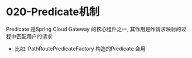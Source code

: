 # 020-Predicate机制

Predicate 是Spring Cloud Gateway 的核心组件之一, 其作用是咋请求映射的过程中匹配用户的请求

- 比如. PathRoutePredicateFactory 构造的Predicate 会用
